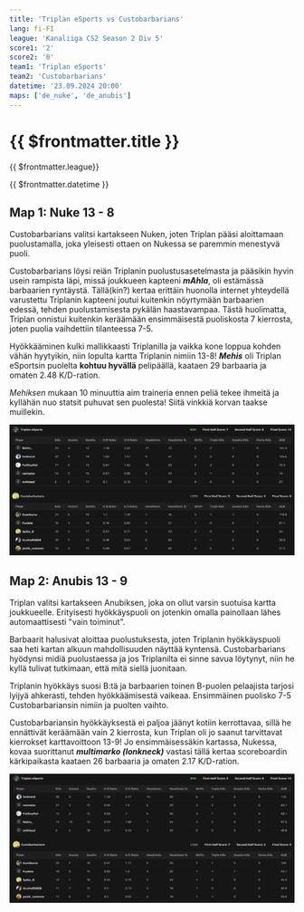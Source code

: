 ```yaml
---
title: 'Triplan eSports vs Custobarbarians'
lang: fi-FI
league: 'Kanaliiga CS2 Season 2 Div 5'
score1: '2'
score2: '0'
team1: 'Triplan eSports'
team2: 'Custobarbarians'
datetime: '23.09.2024 20:00'
maps: ['de_nuke', 'de_anubis']
---
```


# {{ $frontmatter.title }}

<p class="text-md my-0 font-semibold"> {{ $frontmatter.league}}</p>
<p class="text-md mt-0 font-semibold"> {{ $frontmatter.datetime }}</p>

## Map 1: Nuke<span class="text-green-500"> 13 - 8</span>

Custobarbarians valitsi kartakseen Nuken, joten Triplan pääsi aloittamaan puolustamalla, joka yleisesti ottaen on Nukessa se paremmin menestyvä puoli.

Custobarbarians löysi reiän Triplanin puolustusasetelmasta ja pääsikin hyvin usein rampista läpi, missä joukkueen kapteeni _**mAhla**_, oli estämässä barbaarien ryntäystä. Tällä(kin?) kertaa erittäin huonolla internet yhteydellä varustettu Triplanin kapteeni joutui kuitenkin nöyrtymään barbaarien edessä, tehden puolustamisesta pykälän haastavampaa.
Tästä huolimatta, Triplan onnistui kuitenkin keräämään ensimmäisestä puoliskosta 7 kierrosta, joten puolia vaihdettiin tilanteessa 7-5.

Hyökkääminen kulki mallikkaasti Triplanilla ja vaikka kone loppua kohden vähän hyytyikin, niin lopulta kartta Triplanin nimiin 13-8!
_**Mehis**_ oli Triplan eSportsin puolelta **kohtuu hyvällä** pelipäällä, kaataen 29 barbaaria ja omaten 2.48 K/D-ration.

_Mehiksen_ mukaan 10 minuuttia aim traineria ennen peliä tekee ihmeitä ja kyllähän nuo statsit puhuvat sen puolesta! Siitä vinkkiä korvan taakse muillekin.

![Map 1: Nuke scoreboard](../../images/kanaliiga-cs2-season-2/custobarbarians-nuke-scoreboard.png)

## Map 2: Anubis<span class="text-green-500"> 13 - 9</span>

Triplan valitsi kartakseen Anubiksen, joka on ollut varsin suotuisa kartta joukkueelle. Erityisesti hyökkäyspuoli on jotenkin omalla painollaan lähes automaattisesti "vain toiminut".

Barbaarit halusivat aloittaa puolustuksesta, joten Triplanin hyökkäyspuoli saa heti kartan alkuun mahdollisuuden näyttää kyntensä. Custobarbarians hyödynsi midiä puolustaessa ja jos Triplanilta ei sinne savua löytynyt, niin he kyllä tulivat tutkimaan, että mitä siellä juonitaan.

Triplanin hyökkäys suosi B:tä ja barbaarien toinen B-puolen pelaajista tarjosi lyijyä ahkerasti, tehden hyökkäämisestä vaikeaa. Ensimmäinen puolisko 7-5 Custobarbariansin nimiin ja puolten vaihto.

Custobarbariansin hyökkäyksestä ei paljoa jäänyt kotiin kerrottavaa, sillä he ennättivät keräämään vain 2 kierrosta, kun Triplan oli jo saanut tarvittavat kierrokset karttavoittoon 13-9!
Jo ensimmäisessäkin kartassa, Nukessa, kovaa suorittanut _**multimarko (lonkneck)**_ vastasi tällä kertaa scoreboardin kärkipaikasta kaataen 26 barbaaria ja omaten 2.17 K/D-ration.

![Map 2: Anubis scoreboard](../../images/kanaliiga-cs2-season-2/custobarbarians-anubis-scoreboard.png)
